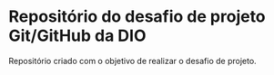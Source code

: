 # Repositório do desafio de projeto Git/GitHub da DIO
Repositório criado com o objetivo de realizar o desafio de projeto.
